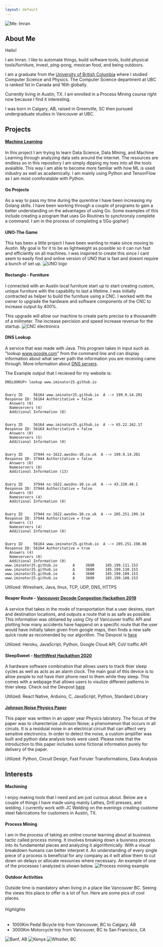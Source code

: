 ```yaml
---
layout: default
---
```


![Me: Imran](/assets/images/Imey.jpg)


## About Me

Hello! 

I am Imran. I like to automate things, build software tools, build physical tools/furniture, invest, ping-pong, mexican food, and being outdoors. 


I am a graduate from the [University of British Columbia](https://www.ubc.ca/) where I studied Computer Science and Physics. The Computer Science department at UBC is ranked 1st in Canada and 16th globally.

Currently living in Austin, TX. I am enrolled in a Process Mining course right now because I find it interesting. 

I was born in Calgary, AB, raised in Greenville, SC then pursued undergraduate studies in Vancouver at UBC.  

## Projects

#### [Machine Learning](https://github.com/iminator25/TensorFlow)
In this project I am trying to learn Data Science, Data Mining, and Machine Learning through analyzing data sets around the internet. The resources are endless so in this repository I am simply dipping my toes into all the tools avaialble. This way I am able to become more familiar with how ML is used industry as well as academically. I am mainly using Python and TensorFlow as I am most comforatable with Python. 

#### Go Projects
As a way to pass my time during the qurentine I have been increasing my Golang skills. I have been working through a couple of programs to gain a better understanding on the advantages of using Go. Some examples of this include creating a program that uses Go Routines to synchronsly complete a command. I am in the process of completing a 
![Go gopher]

#### UNO-The Game
This has been a little project I have been wanting to make since moving to Austin. My goal is for it to be as lightweight as possible so it can run fast and efficiently on all machines. I was inspiried to create this since I cant seem to easily find and online version of UNO that is fast and doesnt require a bunch of set up. 
![UNO logo](./UNO_Logo.svg)

#### Rectanglo - Furniture
I connected with an Austin local furniture start up to start creating custom, unique furniture with the capability to last a lifetime. I was initially contracted as helper to build the furniture using a CNC. I worked with the owner to upgrade the hardware and software components of the CNC to increase output by 400%.

This upgrade will allow our machine to create parts precise to a thousandth of a milimeter. The increase percision and speed increase revenue for the startup. 
![CNC electronics](assets/images/cnc.jpg)


#### DNS Lookup 
A service that was made with Java. This program takes in input such as "lookup www.google.com" from the command line and can display information about what server path the information you are receiving came through. More information about [DNS servers](https://en.wikipedia.org/wiki/Domain_Name_System). 

The Example output that I recieved for my website is: 
```
DNSLOOKUP> lookup www.iminator25.github.io


Query ID     56164 www.iminator25.github.io  A --> 199.9.14.201
Response ID: 56164 Authoritative = false
  Answers (0)
  Nameservers (4)
  Additional Information (8)


Query ID     56164 www.iminator25.github.io  A --> 65.22.162.17
Response ID: 56164 Authoritative = false
  Answers (0)
  Nameservers (5)
  Additional Information (0)


Query ID     37944 ns-1622.awsdns-10.co.uk  A --> 199.9.14.201
Response ID: 37944 Authoritative = false
  Answers (0)
  Nameservers (8)
  Additional Information (13)


Query ID     37944 ns-1622.awsdns-10.co.uk  A --> 43.230.48.1
Response ID: 37944 Authoritative = false
  Answers (0)
  Nameservers (4)
  Additional Information (8)


Query ID     37944 ns-1622.awsdns-10.co.uk  A --> 205.251.199.14
Response ID: 37944 Authoritative = true
  Answers (1)
  Nameservers (4)
  Additional Information (8)


Query ID     56164 www.iminator25.github.io  A --> 205.251.198.86
Response ID: 56164 Authoritative = true
  Answers (4)
  Nameservers (8)
  Additional Information (0)
www.iminator25.github.io       A     3600     185.199.111.153
www.iminator25.github.io       A     3600     185.199.110.153
www.iminator25.github.io       A     3600     185.199.109.153
www.iminator25.github.io       A     3600     185.199.108.153 
```
Utilized: Wireshark, Java, linux, TCP, UDP, DNS, HTTPS

#### Reaper Route - [Vancouver Decode Congestion Hackathon 2019](https://vancouver.ca/streets-transportation/decode-congestion-hackathon.aspx)
A service that takes in the mode of transportation that a user desires, start and destination locations, and outputs a route that is as safe as possible. This information was obtianed by using City of Vancouver traffic API and plotting how many accidents have happend on a specific route that the user would have initially taken given from google maps, then finds a new safe quick route as recomended by our algorithm. The Devpost is [here](https://devpost.com/software/sleep-sweet-uqtnox)

Utilized: Heroku, JavaScript, Python, Google Cloud API, CoV traffic API

#### SleepSweet - [NorthWest Hackathon 2020](https://www.nwhacks.io/)
A hardware software combination that allows users to track thier sleep cycles as well as acts as an alarm clock. The main goal of this device is to allow people to not have their phone next to them while they sleep. This comes with a webpage that allows users to visulize different patterns in thier sleep. Check out the Devpost [here](https://devpost.com/software/sleep-sweet)

Utilized: React Native, Arduino, C, JavaScript, Python, Standard Library

#### [Johnson Noise Physics Paper](./Imey_s_Lab_1_Report.pdf)
This paper was written in an upper year Physics labratory. The focus of the paper was to charecterize Johnson Noise; a phenomenon that occurs in all circuts. It is a residuial noise in an electrical circuit that can affect very sensitive electronics. In order to detect the noise, a custom amplifier was built and python data analysis tools were used. Please note that the introduction to this paper includes some fictional information purely for delivery of the paper. 

Utilized: Python, Circuit Design, Fast Foruier Transformations, Data Analysis

## Interests

#### Machining

I enjoy making tools that I need and am just curious about. Below are a couple of things I have made using mainly Lathes, Drill presses, and welding. I currently work with JC Welding on the evenings creating custome steel fabrications for customers in Austin, TX. 

#### Process Mining

I am in the process of taking an online course learning about at business tactic called process mining. It involves breaking down a buisness process into its fundamental pieces and analyzing it algorithmically. With a visual breakdown humans can better interpret it. An understanding of every single piece of a process is beneficial for any company as it will allow them to cut down on delays or allocate resources where necessary. An example of one of the processes I analyzed is shown below.
![Process mining example](assets/images/pm.png)

#### Outdoor Activities

Outside time is mandatory when living in a place like Vancouver BC. Seeing the views this place to offer is a lot of fun. Here are some pics of cool places.

###### Highlights
- 1000Km Pedal Bicycle trip from Vancouver, BC to Calgary, AB
- 3000Km Motorcycle trip from Vancouver, BC to San Francisco, CA


![Banf, AB](/assets/images/banf1.jpg)
![Kenya](/assets/images/Lion.JPG)
![Whistler, BC](/assets/images/ski1.jpeg)





